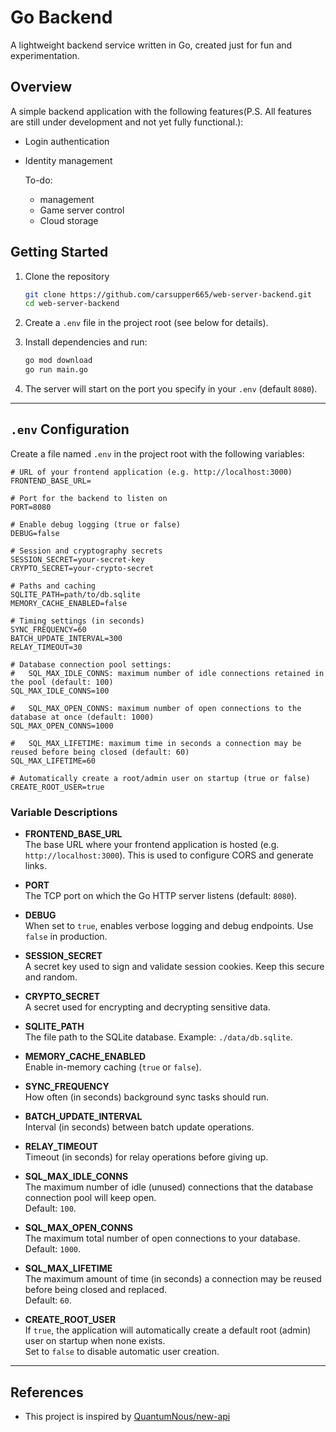 # Go Backend

A lightweight backend service written in Go, created just for fun and experimentation.

## Overview

A simple backend application with the following features(P.S. All features are still under development and not yet fully functional.):
- Login authentication
- Identity management

    To-do: 
    - management
    - Game server control
    - Cloud storage

## Getting Started

1. Clone the repository  
   ```bash
   git clone https://github.com/carsupper665/web-server-backend.git
   cd web-server-backend
   ```

2. Create a `.env` file in the project root (see below for details).

3. Install dependencies and run:  
   ```bash
   go mod download
   go run main.go
   ```

4. The server will start on the port you specify in your `.env` (default `8080`).

---

## `.env` Configuration

Create a file named `.env` in the project root with the following variables:

```dotenv
# URL of your frontend application (e.g. http://localhost:3000)
FRONTEND_BASE_URL=

# Port for the backend to listen on
PORT=8080

# Enable debug logging (true or false)
DEBUG=false

# Session and cryptography secrets
SESSION_SECRET=your-secret-key
CRYPTO_SECRET=your-crypto-secret

# Paths and caching
SQLITE_PATH=path/to/db.sqlite
MEMORY_CACHE_ENABLED=false

# Timing settings (in seconds)
SYNC_FREQUENCY=60
BATCH_UPDATE_INTERVAL=300
RELAY_TIMEOUT=30

# Database connection pool settings:
#   SQL_MAX_IDLE_CONNS: maximum number of idle connections retained in the pool (default: 100)
SQL_MAX_IDLE_CONNS=100

#   SQL_MAX_OPEN_CONNS: maximum number of open connections to the database at once (default: 1000)
SQL_MAX_OPEN_CONNS=1000

#   SQL_MAX_LIFETIME: maximum time in seconds a connection may be reused before being closed (default: 60)
SQL_MAX_LIFETIME=60

# Automatically create a root/admin user on startup (true or false)
CREATE_ROOT_USER=true
```

### Variable Descriptions

- **FRONTEND_BASE_URL**  
  The base URL where your frontend application is hosted (e.g. `http://localhost:3000`). This is used to configure CORS and generate links.

- **PORT**  
  The TCP port on which the Go HTTP server listens (default: `8080`).

- **DEBUG**  
  When set to `true`, enables verbose logging and debug endpoints. Use `false` in production.

- **SESSION_SECRET**  
  A secret key used to sign and validate session cookies. Keep this secure and random.

- **CRYPTO_SECRET**  
  A secret used for encrypting and decrypting sensitive data.

- **SQLITE_PATH**  
  The file path to the SQLite database. Example: `./data/db.sqlite`.

- **MEMORY_CACHE_ENABLED**  
  Enable in-memory caching (`true` or `false`).

- **SYNC_FREQUENCY**  
  How often (in seconds) background sync tasks should run.

- **BATCH_UPDATE_INTERVAL**  
  Interval (in seconds) between batch update operations.

- **RELAY_TIMEOUT**  
  Timeout (in seconds) for relay operations before giving up.

- **SQL_MAX_IDLE_CONNS**  
  The maximum number of idle (unused) connections that the database connection pool will keep open.  
  Default: `100`.

- **SQL_MAX_OPEN_CONNS**  
  The maximum total number of open connections to your database.  
  Default: `1000`.

- **SQL_MAX_LIFETIME**  
  The maximum amount of time (in seconds) a connection may be reused before being closed and replaced.  
  Default: `60`.

- **CREATE_ROOT_USER**  
  If `true`, the application will automatically create a default root (admin) user on startup when none exists.  
  Set to `false` to disable automatic user creation.

---
## References
- This project is inspired by [QuantumNous/new-api](https://github.com/QuantumNous/new-api)
